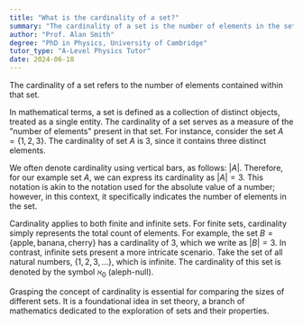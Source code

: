 ```yaml
---
title: "What is the cardinality of a set?"
summary: "The cardinality of a set is the number of elements in the set."
author: "Prof. Alan Smith"
degree: "PhD in Physics, University of Cambridge"
tutor_type: "A-Level Physics Tutor"
date: 2024-06-10
---
```


The cardinality of a set refers to the number of elements contained within that set.

In mathematical terms, a set is defined as a collection of distinct objects, treated as a single entity. The cardinality of a set serves as a measure of the "number of elements" present in that set. For instance, consider the set $A = \{1, 2, 3\}$. The cardinality of set $A$ is $3$, since it contains three distinct elements.

We often denote cardinality using vertical bars, as follows: $|A|$. Therefore, for our example set $A$, we can express its cardinality as $|A| = 3$. This notation is akin to the notation used for the absolute value of a number; however, in this context, it specifically indicates the number of elements in the set.

Cardinality applies to both finite and infinite sets. For finite sets, cardinality simply represents the total count of elements. For example, the set $B = \{\text{apple}, \text{banana}, \text{cherry}\}$ has a cardinality of $3$, which we write as $|B| = 3$. In contrast, infinite sets present a more intricate scenario. Take the set of all natural numbers, $\{1, 2, 3, \ldots\}$, which is infinite. The cardinality of this set is denoted by the symbol $\aleph_0$ (aleph-null).

Grasping the concept of cardinality is essential for comparing the sizes of different sets. It is a foundational idea in set theory, a branch of mathematics dedicated to the exploration of sets and their properties.
    